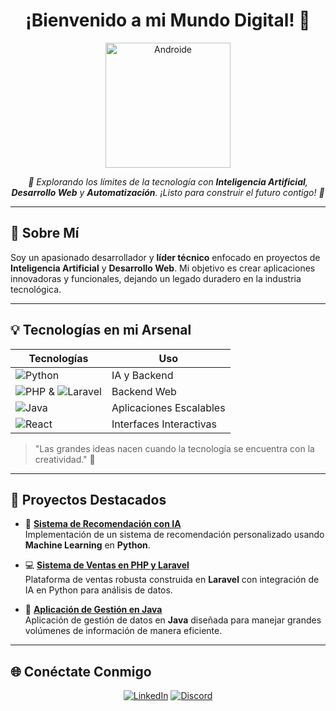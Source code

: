 <h1 align="center"> ¡Bienvenido a mi Mundo Digital! 🤖 </h1>

<p align="center">
  <img src="https://link-a-tu-imagen-android" alt="Androide" width="200"/> <!-- Reemplaza con el link de tu imagen de androide -->
</p>

<p align="center">
  <em>
    🌌 Explorando los límites de la tecnología con <strong>Inteligencia Artificial</strong>, <strong>Desarrollo Web</strong> y <strong>Automatización</strong>. ¡Listo para construir el futuro contigo! 🌌
  </em>
</p>

---

## 🧠 Sobre Mí
Soy un apasionado desarrollador y **líder técnico** enfocado en proyectos de **Inteligencia Artificial** y **Desarrollo Web**. Mi objetivo es crear aplicaciones innovadoras y funcionales, dejando un legado duradero en la industria tecnológica.

---

## 💡 Tecnologías en mi Arsenal

| Tecnologías | Uso |
|-------------|-----|
| ![Python](https://img.shields.io/badge/Python-3776AB?logo=python&logoColor=white) | IA y Backend |
| ![PHP](https://img.shields.io/badge/PHP-777BB4?logo=php&logoColor=white) & ![Laravel](https://img.shields.io/badge/Laravel-FF2D20?logo=laravel&logoColor=white) | Backend Web |
| ![Java](https://img.shields.io/badge/Java-007396?logo=java&logoColor=white) | Aplicaciones Escalables |
| ![React](https://img.shields.io/badge/React-61DAFB?logo=react&logoColor=black) | Interfaces Interactivas |

> "Las grandes ideas nacen cuando la tecnología se encuentra con la creatividad." 🚀

---

## 🚀 Proyectos Destacados

- 🤖 **[Sistema de Recomendación con IA](https://github.com/tu_usuario/proyecto-ia)**  
  Implementación de un sistema de recomendación personalizado usando **Machine Learning** en **Python**.

- 💻 **[Sistema de Ventas en PHP y Laravel](https://github.com/tu_usuario/sistema-ventas)**  
  Plataforma de ventas robusta construida en **Laravel** con integración de IA en Python para análisis de datos.

- 🔧 **[Aplicación de Gestión en Java](https://github.com/tu_usuario/app-java)**  
  Aplicación de gestión de datos en **Java** diseñada para manejar grandes volúmenes de información de manera eficiente.

---

## 🌐 Conéctate Conmigo

<p align="center">
  <a href="https://linkedin.com/in/tu_usuario"><img src="https://img.shields.io/badge/LinkedIn-0077B5?logo=linkedin&logoColor=white" alt="LinkedIn"></a>
  <a href="https://discord.com/tu_link"><img src="https://img.shields.io/badge/Discord-7289DA?logo=discord&logoColor=white" alt="Discord"></a>
  <a href="https://facebook.com/tu_usuario"><img src="https://img.shields.io/badge/Facebook-1877

